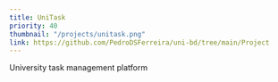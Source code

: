 ```yaml
---
title: UniTask
priority: 40
thumbnail: "/projects/unitask.png"
link: https://github.com/PedroDSFerreira/uni-bd/tree/main/Project
---
```


University task management platform
